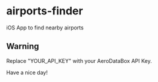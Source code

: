 # airports-finder
iOS App to find nearby airports

## Warning
Replace "YOUR_API_KEY" with your AeroDataBox API Key.

Have a nice day!